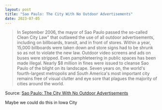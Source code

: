```yaml
---
layout: post
title: "Sao Paulo: The City With No Outdoor Advertisements"
date: 2023-07-05
---
```


> In September 2006, the mayor of Sao Paulo passed the so-called Clean
City Law" that outlawed the use of all outdoor advertisements, including on
billboards, transit, and in front of stores. Within a year, 15,000
billboards were taken down and store signs had to be shrunk so as not to
violate the new law. Outdoor video screens and ads on buses were stripped.
Even pamphleteering in public spaces has been made illegal. Nearly $8
million in fines were issued to cleanse Sao Paulo of the blight on its
landscape. Seven years on, the world's fourth-largest metropolis and South
America's most important city remains free of visual clutter and eye sore
that plagues the majority of cities around the world.

Source: [Sao Paulo: The City With No Outdoor Advertisements](
https://www.amusingplanet.com/2013/07/sao-paulo-city-with-no-outdoor.html)

Maybe we could do this in Iowa City

